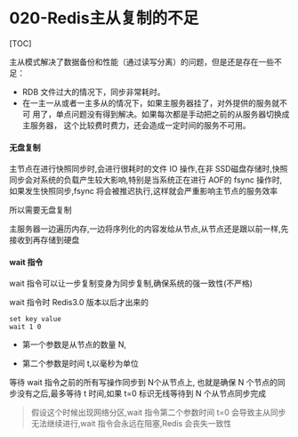 # 020-Redis主从复制的不足

[TOC]

主从模式解决了数据备份和性能（通过读写分离）的问题，但是还是存在一些不足：

- RDB 文件过大的情况下，同步非常耗时。
- 在一主一从或者一主多从的情况下，如果主服务器挂了，对外提供的服务就不可 用了，单点问题没有得到解决。如果每次都是手动把之前的从服务器切换成主服务器， 这个比较费时费力，还会造成一定时间的服务不可用。 

#### 无盘复制

主节点在进行快照同步时,会进行很耗时的文件 IO 操作,在非 SSD磁盘存储时,快照同步会对系统的负载产生较大影响,特别是当系统正在进行 AOF的 fsync 操作时,如果发生快照同步,fsync 将会被推迟执行,这样就会严重影响主节点的服务效率

所以需要无盘复制

主服务器一边遍历内存,一边将序列化的内容发给从节点,从节点还是跟以前一样,先接收到再存储到硬盘

#### wait 指令

wait 指令可以让一步复制变身为同步复制,确保系统的强一致性(不严格)

wait 指令时 Redis3.0 版本以后才出来的

```
set key value 
wait 1 0
```

- 第一个参数是从节点的数量 N, 

- 第二个参数是时间 t,以毫秒为单位

等待 wait 指令之前的所有写操作同步到 N个从节点上, 也就是确保 N 个节点的同步没有之后,最多等待 t 时间,如果 t=0 标识无线等待到 N 个从节点同步完成

> 假设这个时候出现网络分区,wait 指令第二个参数时间 t=0 会导致主从同步无法继续进行,wait 指令会永远在阻塞,Redis 会丧失一致性





